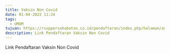 ```yaml
---
title: Vaksin Non Covid
date: 01-04-2022 11:24
tags:
  - UMUM
tujuan: https://rsuppersahabatan.co.id/pendaftaran/index.php/halaman/ayovaksin
description: Link Pendaftaran Vaksin Non Covid
---
```

Link Pendaftaran Vaksin Non Covid